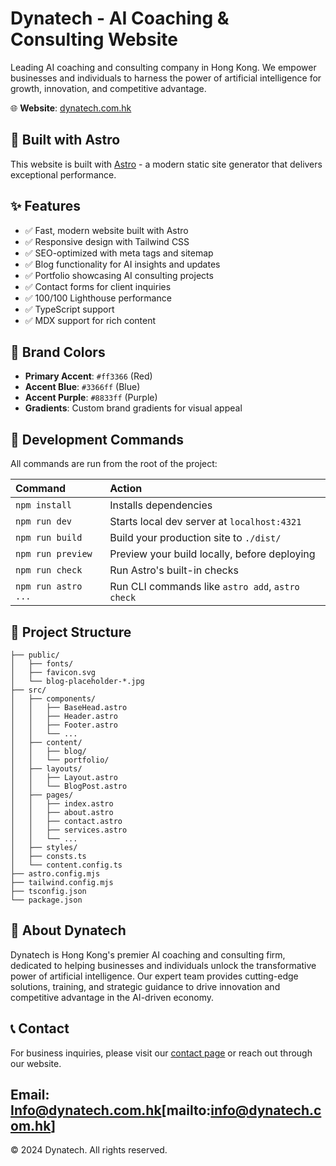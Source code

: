 # Dynatech - AI Coaching & Consulting Website

Leading AI coaching and consulting company in Hong Kong. We empower businesses and individuals to harness the power of artificial intelligence for growth, innovation, and competitive advantage.

🌐 **Website**: [dynatech.com.hk](https://dynatech.com.hk)

## 🚀 Built with Astro

This website is built with [Astro](https://astro.build/) - a modern static site generator that delivers exceptional performance.

## ✨ Features

- ✅ Fast, modern website built with Astro
- ✅ Responsive design with Tailwind CSS
- ✅ SEO-optimized with meta tags and sitemap
- ✅ Blog functionality for AI insights and updates
- ✅ Portfolio showcasing AI consulting projects
- ✅ Contact forms for client inquiries
- ✅ 100/100 Lighthouse performance
- ✅ TypeScript support
- ✅ MDX support for rich content

## 🎨 Brand Colors

- **Primary Accent**: `#ff3366` (Red)
- **Accent Blue**: `#3366ff` (Blue)  
- **Accent Purple**: `#8833ff` (Purple)
- **Gradients**: Custom brand gradients for visual appeal

## 🧞 Development Commands

All commands are run from the root of the project:

| Command                | Action                                           |
| :--------------------- | :----------------------------------------------- |
| `npm install`          | Installs dependencies                            |
| `npm run dev`          | Starts local dev server at `localhost:4321`      |
| `npm run build`        | Build your production site to `./dist/`          |
| `npm run preview`      | Preview your build locally, before deploying     |
| `npm run check`        | Run Astro's built-in checks                     |
| `npm run astro ...`    | Run CLI commands like `astro add`, `astro check` |

## 📁 Project Structure

```text
├── public/
│   ├── fonts/
│   ├── favicon.svg
│   └── blog-placeholder-*.jpg
├── src/
│   ├── components/
│   │   ├── BaseHead.astro
│   │   ├── Header.astro
│   │   ├── Footer.astro
│   │   └── ...
│   ├── content/
│   │   ├── blog/
│   │   └── portfolio/
│   ├── layouts/
│   │   ├── Layout.astro
│   │   └── BlogPost.astro
│   ├── pages/
│   │   ├── index.astro
│   │   ├── about.astro
│   │   ├── contact.astro
│   │   ├── services.astro
│   │   └── ...
│   ├── styles/
│   ├── consts.ts
│   └── content.config.ts
├── astro.config.mjs
├── tailwind.config.mjs
├── tsconfig.json
└── package.json
```

## 🌟 About Dynatech

Dynatech is Hong Kong's premier AI coaching and consulting firm, dedicated to helping businesses and individuals unlock the transformative power of artificial intelligence. Our expert team provides cutting-edge solutions, training, and strategic guidance to drive innovation and competitive advantage in the AI-driven economy.

## 📞 Contact

For business inquiries, please visit our [contact page](https://dynatech.com.hk/contact) or reach out through our website.

Email: Info@dynatech.com.hk[mailto:info@dynatech.com.hk]
---

© 2024 Dynatech. All rights reserved.
